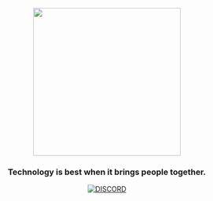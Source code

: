 <p align="center">
	<img src="https://raw.githubusercontent.com/CubeColony/.github/master/profile/HitAndRun.png" width=300>
	<h3 align="center">Technology is best when it brings people together.</h3>
</p>

<p align="center">
	<a href="https://discord.gg/XrKqaxExkh">
        	<img src="https://img.shields.io/discord/935216710842208366?logo=discord&logoColor=white&color=84adea&label=CubeColony%20Discord&style=for-the-badge" 
		     alt="DISCORD">
	</a>
</p>
